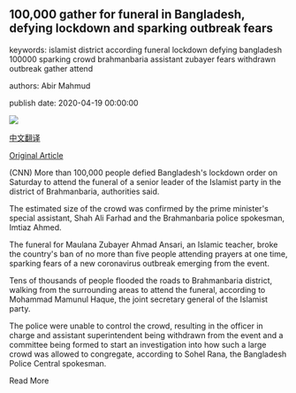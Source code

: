## 100,000 gather for funeral in Bangladesh, defying lockdown and sparking outbreak fears

keywords: islamist district according funeral lockdown defying bangladesh 100000 sparking crowd brahmanbaria assistant zubayer fears withdrawn outbreak gather attend

authors: Abir Mahmud

publish date: 2020-04-19 00:00:00

![](https://cdn.cnn.com/cnnnext/dam/assets/200419145945-01-bangladesh-funeral-0418-super-tease.jpg)

[中文翻译](100%2C000%20gather%20for%20funeral%20in%20Bangladesh%2C%20defying%20lockdown%20and%20sparking%20outbreak%20fears_zh.md)

[Original Article](https://edition.cnn.com/2020/04/19/world/bangladesh-funeral-cornavirus/index.html)

(CNN) More than 100,000 people defied Bangladesh's lockdown order on Saturday to attend the funeral of a senior leader of the Islamist party in the district of Brahmanbaria, authorities said.

The estimated size of the crowd was confirmed by the prime minister's special assistant, Shah Ali Farhad and the Brahmanbaria police spokesman, Imtiaz Ahmed.

The funeral for Maulana Zubayer Ahmad Ansari, an Islamic teacher, broke the country's ban of no more than five people attending prayers at one time, sparking fears of a new coronavirus outbreak emerging from the event.

Tens of thousands of people flooded the roads to Brahmanbaria district, walking from the surrounding areas to attend the funeral, according to Mohammad Mamunul Haque, the joint secretary general of the Islamist party.

The police were unable to control the crowd, resulting in the officer in charge and assistant superintendent being withdrawn from the event and a committee being formed to start an investigation into how such a large crowd was allowed to congregate, according to Sohel Rana, the Bangladesh Police Central spokesman.

Read More